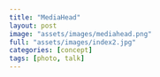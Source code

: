```yaml
---
title: "MediaHead"
layout: post
image: "assets/images/mediahead.png"
full: "assets/images/index2.jpg"
categories: [concept]
tags: [photo, talk]
---
```

